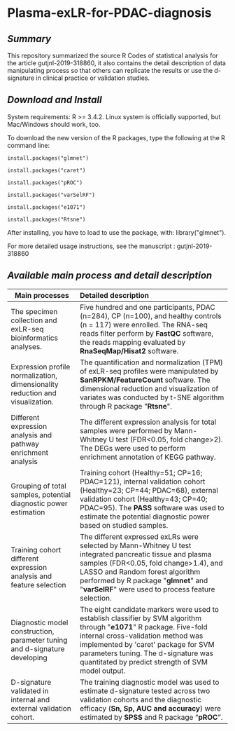 # Plasma-exLR-for-PDAC-diagnosis

## ***Summary***

This repository summarized the source R Codes of statistical analysis for the article gutjnl-2019-318860,  it also contains the detail description of data manipulating process so that others can replicate the results or use the d-signature in clinical practice or validation studies.

## ***Download and Install***

System requirements: R >= 3.4.2. Linux system is officially supported, but Mac/Windows should work, too.

To download the new version of the R packages, type the following at the R command line:

`install.packages("glmnet")`

`install.packages("caret")`

`install.packages("pROC")`

`install.packages("varSelRF")`

`install.packages("e1071")`

`install.packages("Rtsne")`

After installing, you have to load to use the package, with: library("glmnet").

For more detailed usage instructions, see the manuscript : gutjnl-2019-318860

## ***Available main process and detail description***

| **Main processes**                                           | **Detailed description**                                     |
| ------------------------------------------------------------ | :----------------------------------------------------------- |
| The specimen collection and exLR-seq bioinformatics analyses. | Five hundred and one participants, PDAC (n=284), CP (n=100), and healthy controls (n = 117) were enrolled. The RNA-seq reads filter perform by **FastQC** software, the reads mapping evaluated by **RnaSeqMap/Hisat2** software. |
| Expression profile normalization,     dimensionality reduction and visualization. | The quantification and normalization (TPM) of exLR-seq profiles were manipulated by **SanRPKM/FeatureCount** software. The dimensional reduction and visualization of variates was conducted by t-SNE algorithm through R package "**Rtsne**". |
| Different expression analysis and pathway enrichment analysis | The different expression analysis for total samples were performed by Mann-Whitney U test (FDR<0.05, fold change>2). The DEGs were used to perform enrichment annotation of KEGG pathway. |
| Grouping of total samples, potential diagnostic power estimation | Training cohort (Healthy=51; CP=16;   PDAC=121), internal validation cohort (Healthy=23; CP=44;   PDAC=68), external validation cohort (Healthy=43; CP=40; PDAC=95). The **PASS** software was used to estimate the potential diagnostic power based on studied samples. |
| Training cohort    different expression analysis and feature selection | The different expressed exLRs were selected by Mann-Whitney U test integrated pancreatic tissue and plasma samples (FDR<0.05, fold change>1.4), and LASSO and Random forest algorithm performed by R package "**glmnet**" and "**varSelRF**" were used to process feature selection. |
| Diagnostic model construction, parameter tuning and d-signature developing | The eight candidate markers were used to establish classifier by SVM algorithm through "**e1071**" R package. Five-fold internal cross-validation method was implemented by 'caret' package for SVM parameters tuning. The d-signature was quantitated by predict strength of SVM model output. |
| D-signature validated in internal and external validation cohort. | The training diagnostic model was used to estimate d-signature tested across two validation cohorts and the diagnostic efficacy (**Sn, Sp, AUC and accuracy**) were estimated by **SPSS** and R package “**pROC**”. |



